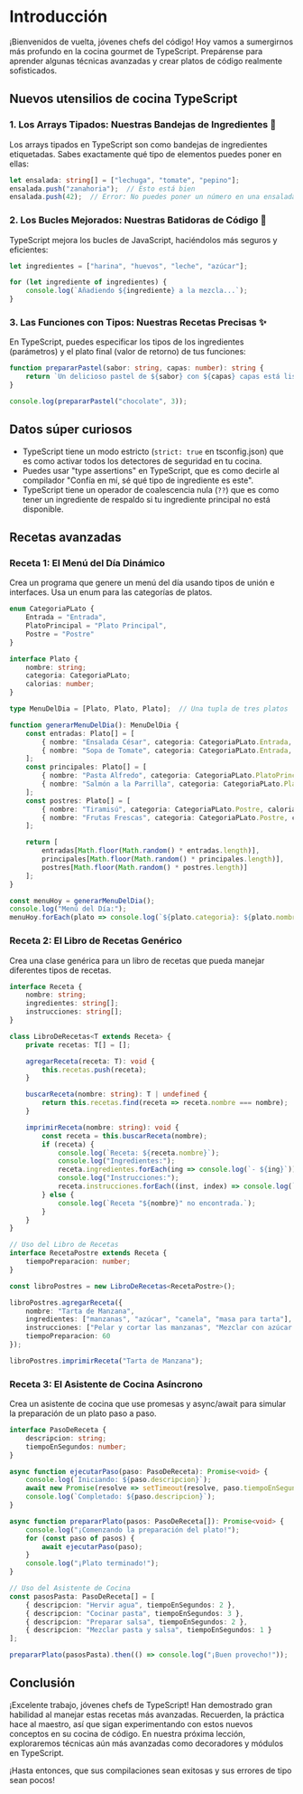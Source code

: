 
# Introducción

¡Bienvenidos de vuelta, jóvenes chefs del código! Hoy vamos a sumergirnos más profundo en la cocina gourmet de TypeScript. Prepárense para aprender algunas técnicas avanzadas y crear platos de código realmente sofisticados.

## Nuevos utensilios de cocina TypeScript

### 1. Los Arrays Tipados: Nuestras Bandejas de Ingredientes 🍱

Los arrays tipados en TypeScript son como bandejas de ingredientes etiquetadas. Sabes exactamente qué tipo de elementos puedes poner en ellas:

```typescript
let ensalada: string[] = ["lechuga", "tomate", "pepino"];
ensalada.push("zanahoria");  // Esto está bien
ensalada.push(42);  // Error: No puedes poner un número en una ensalada de strings
```

### 2. Los Bucles Mejorados: Nuestras Batidoras de Código 🔄

TypeScript mejora los bucles de JavaScript, haciéndolos más seguros y eficientes:

```typescript
let ingredientes = ["harina", "huevos", "leche", "azúcar"];

for (let ingrediente of ingredientes) {
    console.log(`Añadiendo ${ingrediente} a la mezcla...`);
}
```

### 3. Las Funciones con Tipos: Nuestras Recetas Precisas ✨

En TypeScript, puedes especificar los tipos de los ingredientes (parámetros) y el plato final (valor de retorno) de tus funciones:

```typescript
function prepararPastel(sabor: string, capas: number): string {
    return `Un delicioso pastel de ${sabor} con ${capas} capas está listo!`;
}

console.log(prepararPastel("chocolate", 3));
```

## Datos súper curiosos

* TypeScript tiene un modo estricto (`strict: true` en tsconfig.json) que es como activar todos los detectores de seguridad en tu cocina.
* Puedes usar "type assertions" en TypeScript, que es como decirle al compilador "Confía en mí, sé qué tipo de ingrediente es este".
* TypeScript tiene un operador de coalescencia nula (`??`) que es como tener un ingrediente de respaldo si tu ingrediente principal no está disponible.

## Recetas avanzadas

### Receta 1: El Menú del Día Dinámico

Crea un programa que genere un menú del día usando tipos de unión e interfaces. Usa un enum para las categorías de platos.

```typescript
enum CategoriaPLato {
    Entrada = "Entrada",
    PlatoPrincipal = "Plato Principal",
    Postre = "Postre"
}

interface Plato {
    nombre: string;
    categoria: CategoriaPLato;
    calorias: number;
}

type MenuDelDia = [Plato, Plato, Plato];  // Una tupla de tres platos

function generarMenuDelDia(): MenuDelDia {
    const entradas: Plato[] = [
        { nombre: "Ensalada César", categoria: CategoriaPLato.Entrada, calorias: 150 },
        { nombre: "Sopa de Tomate", categoria: CategoriaPLato.Entrada, calorias: 120 }
    ];
    const principales: Plato[] = [
        { nombre: "Pasta Alfredo", categoria: CategoriaPLato.PlatoPrincipal, calorias: 600 },
        { nombre: "Salmón a la Parrilla", categoria: CategoriaPLato.PlatoPrincipal, calorias: 450 }
    ];
    const postres: Plato[] = [
        { nombre: "Tiramisú", categoria: CategoriaPLato.Postre, calorias: 300 },
        { nombre: "Frutas Frescas", categoria: CategoriaPLato.Postre, calorias: 100 }
    ];

    return [
        entradas[Math.floor(Math.random() * entradas.length)],
        principales[Math.floor(Math.random() * principales.length)],
        postres[Math.floor(Math.random() * postres.length)]
    ];
}

const menuHoy = generarMenuDelDia();
console.log("Menú del Día:");
menuHoy.forEach(plato => console.log(`${plato.categoria}: ${plato.nombre} (${plato.calorias} calorías)`));
```

### Receta 2: El Libro de Recetas Genérico

Crea una clase genérica para un libro de recetas que pueda manejar diferentes tipos de recetas.

```typescript
interface Receta {
    nombre: string;
    ingredientes: string[];
    instrucciones: string[];
}

class LibroDeRecetas<T extends Receta> {
    private recetas: T[] = [];

    agregarReceta(receta: T): void {
        this.recetas.push(receta);
    }

    buscarReceta(nombre: string): T | undefined {
        return this.recetas.find(receta => receta.nombre === nombre);
    }

    imprimirReceta(nombre: string): void {
        const receta = this.buscarReceta(nombre);
        if (receta) {
            console.log(`Receta: ${receta.nombre}`);
            console.log("Ingredientes:");
            receta.ingredientes.forEach(ing => console.log(`- ${ing}`));
            console.log("Instrucciones:");
            receta.instrucciones.forEach((inst, index) => console.log(`${index + 1}. ${inst}`));
        } else {
            console.log(`Receta "${nombre}" no encontrada.`);
        }
    }
}

// Uso del Libro de Recetas
interface RecetaPostre extends Receta {
    tiempoPreparacion: number;
}

const libroPostres = new LibroDeRecetas<RecetaPostre>();

libroPostres.agregarReceta({
    nombre: "Tarta de Manzana",
    ingredientes: ["manzanas", "azúcar", "canela", "masa para tarta"],
    instrucciones: ["Pelar y cortar las manzanas", "Mezclar con azúcar y canela", "Colocar en la masa", "Hornear por 45 minutos"],
    tiempoPreparacion: 60
});

libroPostres.imprimirReceta("Tarta de Manzana");
```

### Receta 3: El Asistente de Cocina Asíncrono

Crea un asistente de cocina que use promesas y async/await para simular la preparación de un plato paso a paso.

```typescript
interface PasoDeReceta {
    descripcion: string;
    tiempoEnSegundos: number;
}

async function ejecutarPaso(paso: PasoDeReceta): Promise<void> {
    console.log(`Iniciando: ${paso.descripcion}`);
    await new Promise(resolve => setTimeout(resolve, paso.tiempoEnSegundos * 1000));
    console.log(`Completado: ${paso.descripcion}`);
}

async function prepararPlato(pasos: PasoDeReceta[]): Promise<void> {
    console.log("¡Comenzando la preparación del plato!");
    for (const paso of pasos) {
        await ejecutarPaso(paso);
    }
    console.log("¡Plato terminado!");
}

// Uso del Asistente de Cocina
const pasosPasta: PasoDeReceta[] = [
    { descripcion: "Hervir agua", tiempoEnSegundos: 2 },
    { descripcion: "Cocinar pasta", tiempoEnSegundos: 3 },
    { descripcion: "Preparar salsa", tiempoEnSegundos: 2 },
    { descripcion: "Mezclar pasta y salsa", tiempoEnSegundos: 1 }
];

prepararPlato(pasosPasta).then(() => console.log("¡Buen provecho!"));
```

## Conclusión

¡Excelente trabajo, jóvenes chefs de TypeScript! Han demostrado gran habilidad al manejar estas recetas más avanzadas. Recuerden, la práctica hace al maestro, así que sigan experimentando con estos nuevos conceptos en su cocina de código. En nuestra próxima lección, exploraremos técnicas aún más avanzadas como decoradores y módulos en TypeScript.

 ¡Hasta entonces, que sus compilaciones sean exitosas y sus errores de tipo sean pocos!
